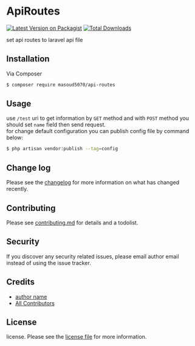 # ApiRoutes

[![Latest Version on Packagist][ico-version]][link-packagist]
[![Total Downloads][ico-downloads]][link-downloads]

set api routes to laravel api file

## Installation

Via Composer

``` bash
$ composer require masoud5070/api-routes
```

## Usage
use ```
    /test
    ``` uri to get information by ``` GET ``` method and with
    ``` POST ``` method you should set ``` name ``` field then send request.  
     for change default configuration you can publish config file by command below:  
``` bash
$ php artisan vendor:publish --tag=config
```

## Change log

Please see the [changelog](changelog.md) for more information on what has changed recently.



## Contributing

Please see [contributing.md](contributing.md) for details and a todolist.

## Security

If you discover any security related issues, please email author email instead of using the issue tracker.

## Credits

- [author name][link-author]
- [All Contributors][link-contributors]

## License

license. Please see the [license file](license.md) for more information.

[ico-version]: https://img.shields.io/packagist/v/masoud5070/api-routes.svg?style=flat-square
[ico-downloads]: https://img.shields.io/packagist/dt/masoud5070/api-routes.svg?style=flat-square
[ico-travis]: https://img.shields.io/travis/masoud5070/api-routes/master.svg?style=flat-square
[ico-styleci]: https://styleci.io/repos/12345678/shield

[link-packagist]: https://packagist.org/packages/masoud5070/api-routes
[link-downloads]: https://packagist.org/packages/masoud5070/api-routes
[link-travis]: https://travis-ci.org/masoud5070/api-routes
[link-styleci]: https://styleci.io/repos/12345678
[link-author]: https://github.com/masoud5070
[link-contributors]: ../../contributors
